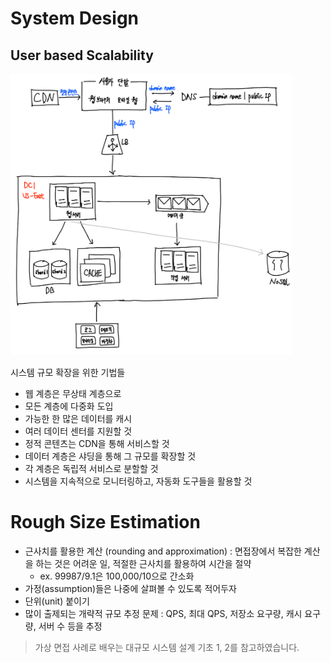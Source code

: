 # System Design

## User based Scalability 

<img src="imgs/img_13.png" width="450" height="450"/>

시스템 규모 확장을 위한 기법들 
- 웹 계층은 무상태 계층으로 
- 모든 계층에 다중화 도입 
- 가능한 한 많은 데이터를 캐시 
- 여러 데이터 센터를 지원할 것 
- 정적 콘텐츠는 CDN을 통해 서비스할 것 
- 데이터 계층은 샤딩을 통해 그 규모를 확장할 것 
- 각 계층은 독립적 서비스로 분할할 것 
- 시스템을 지속적으로 모니터링하고, 자동화 도구들을 활용할 것 

# Rough Size Estimation 

- 근사치를 활용한 계산 (rounding and approximation) : 면접장에서 복잡한 계산을 하는 것은 어려운 일, 적절한 근사치를 활용하여 시간을 절약  
  - ex. 99987/9.1은 100,000/10으로 간소화 
- 가정(assumption)들은 나중에 살펴볼 수 있도록 적어두자 
- 단위(unit) 붙이기
- 많이 출제되는 개략적 규모 추정 문제 : QPS, 최대 QPS, 저장소 요구량, 캐시 요구량, 서버 수 등을 추정 


> 가상 면접 사례로 배우는 대규모 시스템 설계 기초 1, 2를 참고하였습니다.
